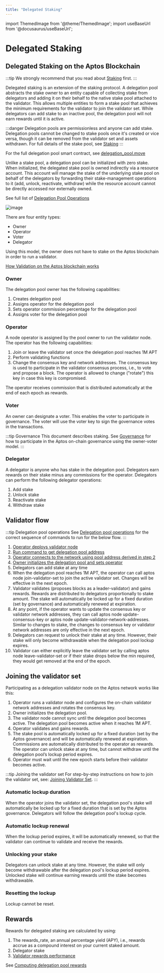 ```yaml
---
title: "Delegated Staking"
---
```


import ThemedImage from '@theme/ThemedImage';
import useBaseUrl from '@docusaurus/useBaseUrl';

# Delegated Staking

## Delegated Staking on the Aptos Blockchain

:::tip We strongly recommend that you read about [Staking](../concepts/staking.md) first.
:::

Delegated staking is an extension of the staking protocol. A delegation pool abstracts the stake owner to an entity capable of collecting stake from delegators and adding it on their behalf to the native stake pool attached to the validator. This allows multiple entities to form a stake pool that achieves the minimum requirements for the validator to join the validator set. While delegators can add stake to an inactive pool, the delegation pool will not earn rewards until it is active.

:::danger Delegation pools are permissionless and anyone can add stake. Delegation pools cannot be changed to stake pools once it's created or vice versa, though it can be removed from the validator set and assets withdrawn. For full details of the stake pool, see [Staking](../concepts/staking.md)
:::

For the full delegation pool smart contract, see [delegation_pool.move](https://github.com/aptos-labs/aptos-core/blob/main/aptos-move/framework/aptos-framework/sources/delegation_pool.move)

Unlike a stake pool, a delegation pool can be initialized with zero stake. When initialized, the delegated stake pool is owned indirectly via a resource account. This account will manage the stake of the underlying stake pool on behalf of the delegators by forwarding their stake-management operations to it (add, unlock, reactivate, withdraw) while the resource account cannot be directly accessed nor externally owned.

See full list of [Delegation Pool Operations](../nodes/validator-node/operator/delegation-pool-operations.md)

![image](https://user-images.githubusercontent.com/120680608/234953723-ae6cc89e-76d8-4014-89f3-ec8799c7b281.png)

There are four entity types:

- Owner
- Operator
- Voter
- Delegator

Using this model, the owner does not have to stake on the Aptos blockchain in order to run a validator.

[How Validation on the Aptos blockchain works](../concepts/staking.md#validation-on-the-aptos-blockchain)

### Owner

The delegation pool owner has the following capabilities:

1. Creates delegation pool
2. Assigns operator for the delegation pool
3. Sets operator commission percentage for the delegation pool
4. Assigns voter for the delegation pool

### Operator

A node operator is assigned by the pool owner to run the validator node. The operator has the following capabilities:

1. Join or leave the validator set once the delegation pool reaches 1M APT
2. Perform validating functions
3. Change the consensus key and network addresses. The consensus key is used to participate in the validator consensus process, i.e., to vote and propose a block. The operator is allowed to change ("rotate") this key in case this key is compromised.

The operator receives commission that is distributed automatically at the end of each epoch as rewards.

### Voter

An owner can designate a voter. This enables the voter to participate in governance. The voter will use the voter key to sign the governance votes in the transactions.

:::tip Governance
This document describes staking. See [Governance](./governance.md) for how to participate in the Aptos on-chain governance using the owner-voter model.
:::

### Delegator

A delegator is anyone who has stake in the delegation pool. Delegators earn rewards on their stake minus any commissions for the operator. Delegators can perform the following delegator operations:

1. Add stake
2. Unlock stake
3. Reactivate stake
4. Withdraw stake

## Validator flow

:::tip Delegation pool operations
See [Delegation pool operations](../nodes/validator-node/operator/delegation-pool-operations.md) for the correct sequence of commands to run for the below flow.
:::

1. [Operator deploys validator node](../nodes/validator-node/operator/running-validator-node/index.md)
2. [Run command to get delegation pool address](../nodes/validator-node/operator/delegation-pool-operations.md#connect-to-aptos-network)
3. [Operator connects to the network using pool address derived in step 2](../nodes/validator-node/operator/connect-to-aptos-network.md)
4. [Owner initializes the delegation pool and sets operator](../nodes/validator-node/operator/delegation-pool-operations.md#initialize-a-delegation-pool)
5. Delegators can add stake at any time
6. When the delegation pool reaches 1M APT, the operator can call aptos node join-validator-set to join the active validator set. Changes will be effective in the next epoch.
7. Validator validates (proposes blocks as a leader-validator) and gains rewards. Rewards are distributed to delegators proportionally to stake amount. The stake will automatically be locked up for a fixed duration (set by governance) and automatically renewed at expiration.
8. At any point, if the operator wants to update the consensus key or validator network addresses, they can call aptos node update-consensus-key or aptos node update-validator-network-addresses. Similar to changes to stake, the changes to consensus key or validator network addresses are only effective in the next epoch.
9. Delegators can request to unlock their stake at any time. However, their stake will only become withdrawable when the delegation pool lockup expires.
10. Validator can either explicitly leave the validator set by calling aptos node leave-validator-set or if their stake drops below the min required, they would get removed at the end of the epoch.

## Joining the validator set

Participating as a delegation validator node on the Aptos network works like this:

1. Operator runs a validator node and configures the on-chain validator network addresses and rotates the consensus key.
2. Owner initializes the delegation pool.
3. The validator node cannot sync until the delegation pool becomes active. The delegation pool becomes active when it reaches 1M APT.
4. Operator validates and gains rewards.
5. The stake pool is automatically locked up for a fixed duration (set by the Aptos governance) and will be automatically renewed at expiration. Commissions are automatically distributed to the operator as rewards. The operator can unlock stake at any time, but cannot withdraw until the delegation pool’s lockup period expires.
6. Operator must wait until the new epoch starts before their validator becomes active.

:::tip Joining the validator set
For step-by-step instructions on how to join the validator set, see: [Joining Validator Set](../nodes/validator-node/operator/staking-pool-operations.md#joining-validator-set).
:::

### Automatic lockup duration

When the operator joins the validator set, the delegation pool's stake will automatically be locked up for a fixed duration that is set by the Aptos governance. Delegators will follow the delegation pool's lockup cycle.

### Automatic lockup renewal

When the lockup period expires, it will be automatically renewed, so that the validator can continue to validate and receive the rewards.

### Unlocking your stake

Delegators can unlock stake at any time. However, the stake will only become withdrawable after the delegation pool's lockup period expires. Unlocked stake will continue earning rewards until the stake becomes withdrawable.

### Resetting the lockup

Lockup cannot be reset.

## Rewards

Rewards for delegated staking are calculated by using:

1. The rewards_rate, an annual percentage yield (APY), i.e., rewards accrue as a compound interest on your current staked amount.
2. Delegator stake
3. [Validator rewards performance](../concepts/staking.md#rewards-formula)

See [Computing delegation pool rewards](../nodes/validator-node/operator/delegation-pool-operations.md#compute-delegation-pool-rewards-earned)
